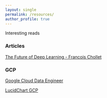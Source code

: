 ```yaml
---
layout: single
permalink: /resources/
author_profile: true
---
```


Interesting reads 

### Articles
[The Future of Deep Learning - Francois Chollet](https://blog.keras.io/the-future-of-deep-learning.html)



### GCP
[Google Cloud Data Engineer](https://linuxacademy.com/course/google-cloud-data-engineer/)

[LucidChart GCP](https://www.lucidchart.com/documents/view/0ca44a63-4ea4-4d78-8367-2465512d21be/H6Px4DdAjbF5)

